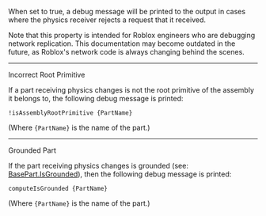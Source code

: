 When set to true, a debug message will be printed to the output in cases where the physics receiver rejects a request that it received.

Note that this property is intended for Roblox engineers who are debugging network replication. This documentation may become outdated in the future, as Roblox's network code is always changing behind the scenes.

---

Incorrect Root Primitive

If a part receiving physics changes is not the root primitive of the assembly it belongs to, the following debug message is printed:

`!isAssemblyRootPrimitive {PartName}`

(Where `{PartName}` is the name of the part.)

---

Grounded Part

If the part receiving physics changes is grounded (see: [BasePart.IsGrounded](https://developer.roblox.com/api-reference/function/BasePart/IsGrounded)), then the following debug message is printed:

`computeIsGrounded {PartName}`

(Where `{PartName}` is the name of the part.)